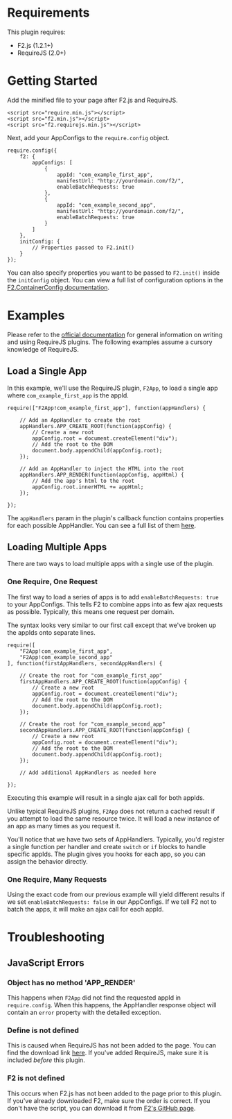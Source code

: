 # Requirements

This plugin requires:

- F2.js (1.2.1+)
- RequireJS (2.0+)

# Getting Started

Add the minified file to your page after F2.js and RequireJS.

	<script src="require.min.js"></script>
	<script src="f2.min.js"></script>
	<script src="f2.requirejs.min.js"></script>

Next, add your AppConfigs to the `require.config` object.

	require.config({
		f2: {
			appConfigs: [
				{
					appId: "com_example_first_app",
					manifestUrl: "http://yourdomain.com/f2/",
					enableBatchRequests: true
				},
				{
					appId: "com_example_second_app",
					manifestUrl: "http://yourdomain.com/f2/",
					enableBatchRequests: true
				}
			]
		},
		initConfig: {
			// Properties passed to F2.init()
		}
	});

You can also specify properties you want to be passed to `F2.init()` inside the `initConfig` object. You can view a full list of configuration options in the [F2.ContainerConfig documentation](http://docs.openf2.org/sdk/classes/F2.ContainerConfig.html).

# Examples

Please refer to the [official documentation](http://requirejs.org/docs/plugins.html) for general information on writing and using RequireJS plugins. The following examples assume a cursory knowledge of RequireJS.

## Load a Single App

In this example, we'll use the RequireJS plugin, `F2App`, to load a single app where `com_example_first_app` is the appId.

	require(["F2App!com_example_first_app"], function(appHandlers) {
		
		// Add an AppHandler to create the root
		appHandlers.APP_CREATE_ROOT(function(appConfig) {
			// Create a new root
			appConfig.root = document.createElement("div");
			// Add the root to the DOM
			document.body.appendChild(appConfig.root);
		});

		// Add an AppHandler to inject the HTML into the root
		appHandlers.APP_RENDER(function(appConfig, appHtml) {
			// Add the app's html to the root
			appConfig.root.innerHTML += appHtml;
		});

	});

The `appHandlers` param in the plugin's callback function contains properties for each possible AppHandler. You can see a full list of them [here](http://docs.openf2.org/sdk/classes/F2.AppHandlers.html).

## Loading Multiple Apps

There are two ways to load multiple apps with a single use of the plugin.

### One Require, One Request

The first way to load a series of apps is to add `enableBatchRequests: true` to your AppConfigs. This tells F2 to combine apps into as few ajax requests as possible. Typically, this means one request per domain.

The syntax looks very similar to our first call except that we've broken up the appIds onto separate lines.

	require([
		"F2App!com_example_first_app", 
		"F2App!com_example_second_app"
	], function(firstAppHandlers, secondAppHandlers) {
		
		// Create the root for "com_example_first_app"
		firstAppHandlers.APP_CREATE_ROOT(function(appConfig) {
			// Create a new root
			appConfig.root = document.createElement("div");
			// Add the root to the DOM
			document.body.appendChild(appConfig.root);
		});

		// Create the root for "com_example_second_app"
		secondAppHandlers.APP_CREATE_ROOT(function(appConfig) {
			// Create a new root
			appConfig.root = document.createElement("div");
			// Add the root to the DOM
			document.body.appendChild(appConfig.root);
		});

		// Add additional AppHandlers as needed here

	});

Executing this example will result in a single ajax call for both appIds. 

Unlike typical RequireJS plugins, `F2App` does not return a cached result if you attempt to load the same resource twice. It will load a new instance of an app as many times as you request it.

You'll notice that we have two sets of AppHandlers. Typically, you'd register a single function per handler and create `switch` or `if` blocks to handle specific appIds. The plugin gives you hooks for each app, so you can assign the behavior directly.

### One Require, Many Requests

Using the exact code from our previous example will yield different results if we set `enableBatchRequests: false` in our AppConfigs. If we tell F2 not to batch the apps, it will  make an ajax call for each appId.

# Troubleshooting

## JavaScript Errors

### Object has no method 'APP_RENDER'

This happens when `F2App` did not find the requested appId in `require.config`. When this happens, the AppHandler response object will contain an `error` property with the detailed exception.

### Define is not defined

This is caused when RequireJS has not been added to the page. You can find the download link [here](http://requirejs.org/docs/download.html). If you've added RequireJS, make sure it is included _before_ this plugin.

### F2 is not defined

This occurs when F2.js has not been added to the page prior to this plugin. If you've already downloaded F2, make sure the order is correct. If you don't have the script, you can download it from [F2's GitHub page](https://github.com/OpenF2/F2).